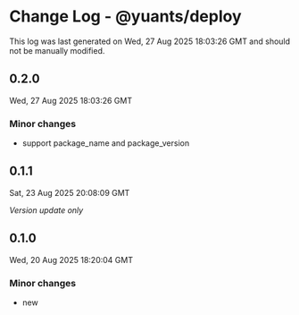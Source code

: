 # Change Log - @yuants/deploy

This log was last generated on Wed, 27 Aug 2025 18:03:26 GMT and should not be manually modified.

## 0.2.0
Wed, 27 Aug 2025 18:03:26 GMT

### Minor changes

- support package_name and package_version

## 0.1.1
Sat, 23 Aug 2025 20:08:09 GMT

_Version update only_

## 0.1.0
Wed, 20 Aug 2025 18:20:04 GMT

### Minor changes

- new


